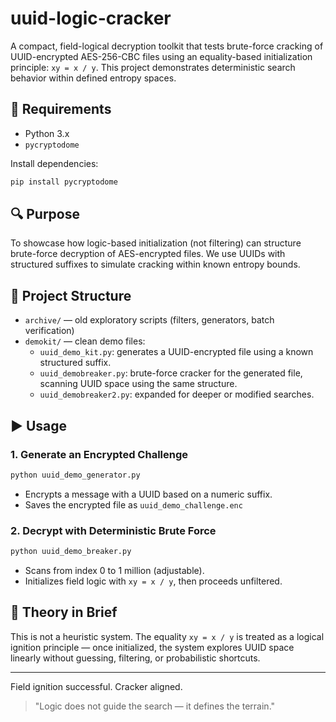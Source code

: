 # uuid-logic-cracker

A compact, field-logical decryption toolkit that tests brute-force cracking of UUID-encrypted AES-256-CBC files using an equality-based initialization principle: `xy = x / y`. This project demonstrates deterministic search behavior within defined entropy spaces.

## 🔧 Requirements
- Python 3.x
- `pycryptodome`

Install dependencies:
```bash
pip install pycryptodome
```

## 🔍 Purpose
To showcase how logic-based initialization (not filtering) can structure brute-force decryption of AES-encrypted files. We use UUIDs with structured suffixes to simulate cracking within known entropy bounds.

## 📁 Project Structure
- `archive/` — old exploratory scripts (filters, generators, batch verification)
- `demokit/` — clean demo files:
  - `uuid_demo_kit.py`: generates a UUID-encrypted file using a known structured suffix.
  - `uuid_demobreaker.py`: brute-force cracker for the generated file, scanning UUID space using the same structure.
  - `uuid_demobreaker2.py`: expanded for deeper or modified searches.

## ▶️ Usage

### 1. Generate an Encrypted Challenge
```bash
python uuid_demo_generator.py
```
- Encrypts a message with a UUID based on a numeric suffix.
- Saves the encrypted file as `uuid_demo_challenge.enc`

### 2. Decrypt with Deterministic Brute Force
```bash
python uuid_demo_breaker.py
```
- Scans from index 0 to 1 million (adjustable).
- Initializes field logic with `xy = x / y`, then proceeds unfiltered.

## 🧠 Theory in Brief
This is not a heuristic system. The equality `xy = x / y` is treated as a logical ignition principle — once initialized, the system explores UUID space linearly without guessing, filtering, or probabilistic shortcuts.

---

Field ignition successful. Cracker aligned.

> "Logic does not guide the search — it defines the terrain."
